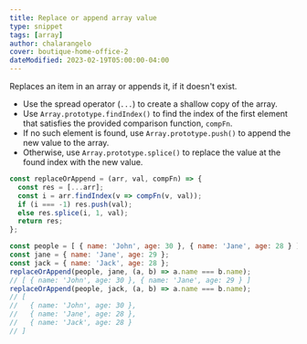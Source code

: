 ```yaml
---
title: Replace or append array value
type: snippet
tags: [array]
author: chalarangelo
cover: boutique-home-office-2
dateModified: 2023-02-19T05:00:00-04:00
---
```


Replaces an item in an array or appends it, if it doesn't exist.

- Use the spread operator (`...`) to create a shallow copy of the array.
- Use `Array.prototype.findIndex()` to find the index of the first element that satisfies the provided comparison function, `compFn`.
- If no such element is found, use `Array.prototype.push()` to append the new value to the array.
- Otherwise, use `Array.prototype.splice()` to replace the value at the found index with the new value.

```js
const replaceOrAppend = (arr, val, compFn) => {
  const res = [...arr];
  const i = arr.findIndex(v => compFn(v, val));
  if (i === -1) res.push(val);
  else res.splice(i, 1, val);
  return res;
};
```

```js
const people = [ { name: 'John', age: 30 }, { name: 'Jane', age: 28 } ];
const jane = { name: 'Jane', age: 29 };
const jack = { name: 'Jack', age: 28 };
replaceOrAppend(people, jane, (a, b) => a.name === b.name);
// [ { name: 'John', age: 30 }, { name: 'Jane', age: 29 } ]
replaceOrAppend(people, jack, (a, b) => a.name === b.name);
// [
//   { name: 'John', age: 30 },
//   { name: 'Jane', age: 28 },
//   { name: 'Jack', age: 28 }
// ]
```
